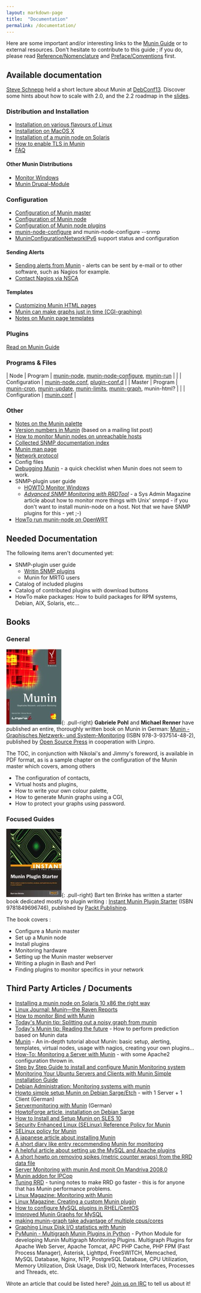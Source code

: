 ```yaml
---
layout: markdown-page
title:  "Documentation"
permalink: /documentation/
---
```


Here are some important and/or interesting links to the [Munin Guide](http://guide.munin-monitoring.org/) or to external
resources. Don't hesitate to contribute to this guide ; if you do, please read [Reference/Nomenclature](https://munin.readthedocs.org/en/latest/reference/nomenclature.html)
and [Preface/Conventions](https://munin.readthedocs.org/en/latest/preface/conventions.html) first.

## Available documentation
[Steve Schnepp](/community/#steve-schnepp-developer-project-admin) held a short lecture about Munin at
[​DebConf13](http://debconf13.debconf.org/). Discover some hints about how to scale with 2.0, and the 2.2 roadmap in the
[​slides](http://snide.free.fr/munin/dc13/).

### Distribution and Installation
- [Installation on various flavours of Linux](http://munin-monitoring.org/wiki/MuninInstallationLinux)
- [Installation on MacOS X](http://munin-monitoring.org/wiki/MuninInstallationDarwin)
- [Installation of a munin node on Solaris](http://munin-monitoring.org/wiki/MuninInstallationSolaris)
- [How to enable TLS in Munin](http://munin-monitoring.org/wiki/MuninConfigurationNetworkTLS)
- [FAQ](http://munin-monitoring.org/wiki/faq)

#### Other Munin Distributions
- [Monitor Windows](http://munin-monitoring.org/wiki/HowToMonitorWindows)
- [Munin Drupal-Module](https://drupal.org/project/munin)

### Configuration
- [Configuration of Munin master](http://munin-monitoring.org/wiki/munin.conf)
- [Configuration of Munin node](http://munin-monitoring.org/wiki/munin-node.conf)
- [​Configuration of Munin node plugins](https://munin.readthedocs.org/en/latest/plugin/use.html#configuring")
- [munin-node-configure](http://munin-monitoring.org/wiki/munin-node-configure) and munin-node-configure --snmp
- [MuninConfigurationNetworkIPv6](http://munin-monitoring.org/wiki/MuninConfigurationNetworkIPv6) support status and configuration

#### Sending Alerts
- [Sending alerts from Munin](http://munin-monitoring.org/wiki/HowToContact) - alerts can be sent by e-mail or to other software, such as Nagios for example.
- [Contact Nagios via NSCA](http://munin-monitoring.org/wiki/HowToContactNagios)

#### Templates
- [Customizing Munin HTML pages](http://munin-monitoring.org/wiki/Munin_additional_templates)
- [Munin can make graphs just in time (CGI-graphing)](http://munin-monitoring.org/wiki/MuninConfigurationMasterCGI)
- [Notes on Munin page templates](http://munin-monitoring.org/wiki/MuninTemplates)

### Plugins
[Read on Munin Guide](http://munin-monitoring.org/wiki/plugins)

### Programs & Files

| Node   | Program       | [munin-node](http://munin-monitoring.org/wiki/munin-node), [munin-node-configure](http://munin-monitoring.org/wiki/munin-node-configure), [munin-run](http://munin-monitoring.org/wiki/munin-run) |
|        | Configuration | [munin-node.conf](http://munin-monitoring.org/wiki/munin-node.conf), [plugin-conf.d](http://munin-monitoring.org/wiki/plugin-conf.d) |
| Master | Program       | [munin-cron](http://munin-monitoring.org/wiki/munin-cron), [munin-update](http://munin-monitoring.org/wiki/munin-update), [munin-limits](http://munin-monitoring.org/wiki/munin-limits), [munin-graph](http://munin-monitoring.org/wiki/munin-graph), munin-html? |
|        | Configuration | [munin.conf](http://munin-monitoring.org/wiki/munin.conf) |

### Other
- [Notes on the Munin palette](http://munin-monitoring.org/wiki/MuninPalette)
- [Version numbers in Munin](http://munin-monitoring.org/wiki/MuninVersioning) (based on a mailing list post)
- [How to monitor Munin nodes on unreachable hosts](http://munin-monitoring.org/wiki/BouncingMunin)
- [Collected SNMP documentation index](http://munin-monitoring.org/wiki/SNMP)
- [Munin man page](http://munin-monitoring.org/wiki/munin-man)
- [Network protocol](http://munin-monitoring.org/wiki/network-protocol)
- Config files
- [Debugging Munin](http://munin-monitoring.org/wiki/Debugging_Munin) - a quick checklist when Munin does not seem to work.
- SNMP-plugin user guide
    - [HOWTO Monitor Windows](http://munin-monitoring.org/wiki/HowToMonitorWindows)
    - *[Advanced SNMP Monitoring with RRDTool](http://www.samag.com/documents/s=9368/sam0311h/0311h.htm)* - a Sys Admin
    Magazine article about how to monitor more things with Unix' snmpd - if you don't want to install munin-node on a host.
    Not that we have SNMP plugins for this - yet ;-)
- [HowTo run munin-node on OpenWRT](http://munin-monitoring.org/wiki/HowToOpenWRT)

## Needed Documentation
The following items aren't documented yet:

- SNMP-plugin user guide
    - [Writin SNMP plugins](http://munin-monitoring.org/wiki/Writing_SNMP-plugins)
    - Munin for MRTG users
- Catalog of included plugins
- Catalog of contributed plugins with download buttons
- HowTo make packages: How to build packages for RPM systems, Debian, AIX, Solaris, etc...

## Books

### General
![Munin - Graphisches Netzwerk- und System-Monitoring](/assets/img/documentation/munin-graphisches-netzwerk-und-system-monitoring.jpg){: .pull-right}
**Gabriele Pohl** and **Michael Renner** have published an entire, thoroughly written book on Munin in German: 
[Munin - Graphisches Netzwerk- und System-Monitoring](http://www.amazon.de/Munin-Graphisches-System-Monitoring-Gabriele-Pohl/dp/3937514481)
(ISBN 978-3-937514-48-2), published by [​Open Source Press](https://www.opensourcepress.de/) in cooperation with Linpro.

The ​TOC, in conjunction with Nikolai's and Jimmy's foreword, is available in ​PDF format, as is a ​sample chapter on the
configuration of the Munin master which covers, among others

- The configuration of contacts,
- Virtual hosts and plugins,
- How to write your own colour palette,
- How to generate Munin graphs using a CGI,
- How to protect your graphs using password.

### Focused Guides
![​Instant Munin Plugin Starter](/assets/img/documentation/instant-munin-plugin-starter.jpg){: .pull-right}
Bart ten Brinke has written a starter book dedicated mostly to plugin writing :
[​Instant Munin Plugin Starter](https://www.packtpub.com/networking-and-servers/instant-munin-plugin-starter-instant)
(ISBN 9781849696746), published by ​[Packt Publishing](https://www.packtpub.com/).

The book covers :

- Configure a Munin master
- Set up a Munin node
- Install plugins
- Monitoring hardware
- Setting up the Munin master webserver
- Writing a plugin in Bash and Perl
- Finding plugins to monitor specifics in your network

## Third Party Articles / Documents
- [Installing a munin node on Solaris 10 x86 the right way](http://bulldogdata.com/installing-a-munin-node-on-solaris-10-x86-the-right-way)
- [Linux Journal: Munin—the Raven Reports](http://www.linuxjournal.com/article/10248)
- [How to monitor Bind with Munin](http://blog.larsstrand.no/2008/02/how-to-monitor-bind-with-munin.html)
- [Today's Munin tip: Splitting out a noisy graph from munin](http://ingvar.blog.linpro.no/2008/04/07/todays-munin-tip-splitting-out-a-noisy-graph-from-munin/)
- [Today's Munin tip: Reading the future](http://ingvar.blog.linpro.no/2008/11/13/todays-munin-tip-reading-the-future/) - How to perform prediction based on Munin data
- [Munin](http://waste.mandragor.org/munin_tutorial/munin.html) - An in-depth tutorial about Munin: basic setup, alerting, templates, virtual nodes, usage with nagios, creating your own plugins...
- [How-To: Monitoring a Server with Munin](http://www.debuntu.org/how-to-monitoring-a-server-with-munin) - with some Apache2 configuration thrown in.
- [Step by Step Guide to install and configure Munin Monitoring system](http://www.debianhelp.co.uk/munin.htm)
- [Monitoring Your Ubuntu Servers and Clients with Munin Simple installation Guide](http://www.debianadmin.com/monitor-servers-and-clients-using-munin-in-ubuntu.html)
- [Debian Administration: Monitoring systems with munin](http://www.debian-administration.org/articles/229)
- [Howto simple setup Munin on Debian Sarge/Etch](http://helmschrott.de/blog/server-statistik-unter-debian-mit-munin/) - with 1 Server + 1 Client (German)
- [Servermonitoring with Munin](http://nitek.bloggt.es/2008/04/09/servermonitoring-mit-munin/) (German)
- [HowtoForge article, installation on Debian Sarge](http://howtoforge.com/server_monitoring_monit_munin)
- [How to Install and Setup Munin on SLES 10](http://www.novell.com/coolsolutions/feature/17913.html)
- [Security Enhanced Linux (SELinux) Reference Policy for Munin](http://oss.tresys.com/docs/refpolicy/api/services_munin.html)
- [SELinux policy for Munin](http://www.nsa.gov/selinux/list-archive/0509/12676.cfm)
- [A japanese article about installing Munin](http://gigazine.net/index.php?/news/comments/20060904_munin/)
- [A short diary like entry recommending Munin for monitoring](http://www.hackitlinux.com/50226711/monitoring_servers_using_munin.php)
- [A helpful article about setting up the MySQL and Apache plugins](http://www.felinae.co.uk/blog/blog4.php/munin/)
- [A short howto on removing spikes (metric counter wraps) from the RRD data file](http://munin-monitoring.org/wiki/SpikeRemoval)
- [Server Monitoring with munin And monit On Mandriva 2008.0](http://www.howtoforge.com/server-monitoring-with-munin-monit-mandriva2008.0)
- [Munin addon for IPCop](http://www.ban-solms.de/t/IPCop-munin.html)
- [Tuning RRD](http://oss.oetiker.ch/rrdtool-trac/wiki/TuningRRD) - tuning notes to make RRD go faster - this is for anyone that has Munin performance problems.
- [Linux Magazine: Monitoring with Munin](http://www.linux-mag.com/id/6292/)
- [Linux Magazine: Creating a custom Munin plugin](http://www.linux-magazine.com/Issues/2009/104/Building-a-Munin-Plugin)
- [How to configure MySQL plugins in RHEL/CentOS](http://www.mbrando.com/2007/08/06/how-to-get-your-mysql-munin-graphs-working/)
- [Improved Munin Graphs for MySQL](http://oierud.net/bliki/ImprovedMuninGraphsForMySQL.html)
- [making munin-graph take advantage of multiple cpus/cores](http://blog.apokalyptik.com/2009/01/23/making-munin-graph-take-advantage-of-multiple-cpuscores/)
- [Graphing Linux Disk I/O statistics with Munin](http://blogs.amd.co.at/robe/2008/12/graphing-linux-disk-io-statistics-with-munin.html)
- [PyMunin - Multigraph Munin Plugins in Python](http://aouyar.github.com/PyMunin/) - Python Module for developing Munin Multigraph Monitoring Plugins. Multigraph Plugins for Apache Web Server, Apache Tomcat, APC PHP Cache, PHP FPM (Fast Process Manager), Asterisk, Lighttpd, FreeSWITCH, Memcached, MySQL Database, Nginx, NTP, PostgreSQL Database, CPU Utilization, Memory Utilization, Disk Usage, Disk I/O, Network Interfaces, Processes and Threads, etc.

Wrote an article that could be listed here? [Join us on IRC](/community/#internet-relay-chat) to tell us about it!
